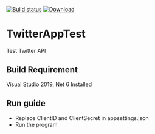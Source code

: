 [![Build status](https://ci.appveyor.com/api/projects/status/k9rsdu8ust9u12d1/branch/master?svg=true)](https://ci.appveyor.com/project/Knight1988/twitterapptest/branch/master)
[![Download](https://img.shields.io/badge/version-latest-blue)](https://github.com/Knight1988/TwitterAppTest/releases)

# TwitterAppTest
Test Twitter API

## Build Requirement
Visual Studio 2019, Net 6 Installed

## Run guide
- Replace ClientID and ClientSecret in appsettings.json
- Run the program
